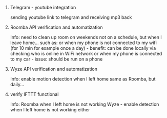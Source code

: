 1) Telegram - youtube integration

	sending youtube link to telegram and receiving mp3 back

2) Roomba API verification and automatization 

	Info: need to clean up room on weekends not on a schedule, but when I leave home... such as:
		or when my phone is not connected to my wifi (for 10 min for example once a day) - benefit: can be done locally via checking who is online in WiFi network
		or when my phone is connected to my car - issue: should be run on a phone

3) Wyze API verification and automatization

	Info: enable motion detection when I left home
		same as Roomba, but daily...

4) verify IFTTT functional

	Info:
		Roomba when I left home is not working
		Wyze - enable detection when I left home is not working either
